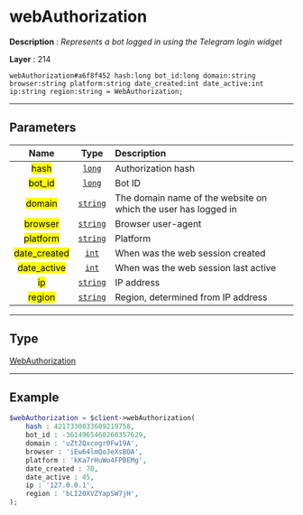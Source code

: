 # webAuthorization

**Description** : *Represents a bot logged in using the Telegram login widget*

**Layer** : 214

```tl
webAuthorization#a6f8f452 hash:long bot_id:long domain:string browser:string platform:string date_created:int date_active:int ip:string region:string = WebAuthorization;
```

---

## Parameters

| Name | Type | Description |
| :---: | :---: | :--- |
| <mark>hash</mark> | [`long`](type/long) | Authorization hash |
| <mark>bot_id</mark> | [`long`](type/long) | Bot ID |
| <mark>domain</mark> | [`string`](type/string) | The domain name of the website on which the user has logged in |
| <mark>browser</mark> | [`string`](type/string) | Browser user-agent |
| <mark>platform</mark> | [`string`](type/string) | Platform |
| <mark>date_created</mark> | [`int`](type/int) | When was the web session created |
| <mark>date_active</mark> | [`int`](type/int) | When was the web session last active |
| <mark>ip</mark> | [`string`](type/string) | IP address |
| <mark>region</mark> | [`string`](type/string) | Region, determined from IP address |

---

## Type

[WebAuthorization](type/WebAuthorization)

---

## Example

```php
$webAuthorization = $client->webAuthorization(
	hash : 4217330033609219758,
	bot_id : -3614965460260357629,
	domain : 'uZt2Qxcogr0Fw19A',
	browser : 'iEw64lmQoJeXsBOA',
	platform : 'kKa7rHuWo4FPBEMg',
	date_created : 70,
	date_active : 45,
	ip : '127.0.0.1',
	region : 'bLI20XVZYapSW7jH',
);
```